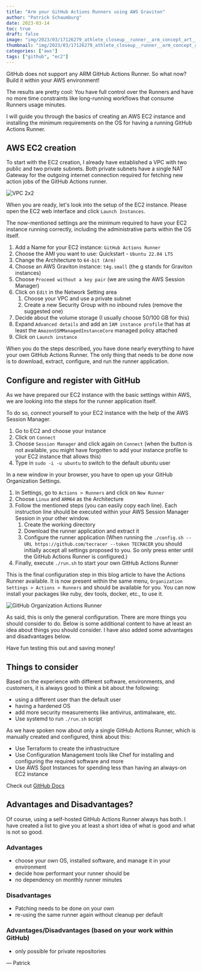 ```yaml
---
title: "Arm your GitHub Actions Runners using AWS Graviton"
author: "Patrick Schaumburg"
date: 2023-03-14
toc: true
draft: false
image: "img/2023/03/17126279_athlete_closeup__runner__arm_concept_art__matte_painting__HQ__4k.png"
thumbnail: "img/2023/03/17126279_athlete_closeup__runner__arm_concept_art__matte_painting__HQ__4k.png"
categories: ["aws"]
tags: ["github", "ec2"]
---
```


GitHub does not support any ARM GitHub Actions Runner. So what now?
Build it within your AWS environment!

The results are pretty cool: You have full control over the Runners and have no more time constraints like long-running workflows that consume Runners usage minutes.

I will guide you through the basics of creating an AWS EC2 instance and installing the minimum requirements on the OS for having a running GitHub Actions Runner.

## AWS EC2 creation

To start with the EC2 creation, I already have established a VPC with two public and two private subnets. Both private subnets have a single NAT Gateway for the outgoing internet connection required for fetching new action jobs of the GitHub Actions runner.

![VPC 2x2](/img/2023/03/arm-github-runner-vpc-simple.jpeg)

When you are ready, let's look into the setup of the EC2 instance. Please open the EC2 web interface and click `Launch Instances`.

The now-mentioned settings are the minimum required to have your EC2 instance running correctly, including the administrative parts within the OS itself.

1. Add a Name for your EC2 instance: `GitHub Actions Runner`
2. Choose the AMI you want to use: Quickstart -  `Ubuntu 22.04 LTS`
3. Change the Architecture to `64-bit (Arm)`
4. Choose an AWS Graviton instance: `t4g.small` (the g stands for Graviton instances)
5. Choose `Proceed without a key pair` (we are using the AWS Session Manager)
6. Click on `Edit` in the Network Setting area
    1. Choose your VPC and use a private subnet
    2. Create a new Security Group with no inbound rules (remove the suggested one)
7. Decide about the volume storage (I usually choose 50/100 GB for this)
8. Expand `Advanced details` and add an `IAM instance profile` that has at least the `AmazonSSMManagedInstanceCore` managed policy attached
9. Click on `Launch instance`

When you do the steps described, you have done nearly everything to have your own GitHub Actions Runner. The only thing that needs to be done now is to download, extract, configure, and run the runner application.

## Configure and register with GitHub

As we have prepared our EC2 instance with the basic settings within AWS, we are looking into the steps for the runner application itself.

To do so, connect yourself to your EC2 instance with the help of the AWS Session Manager.

1. Go to EC2 and choose your instance
2. Click on `Connect`
3. Choose `Session Manager` and click again on `Connect` (when the button is not available, you might have forgotten to add your instance profile to your EC2 instance that allows this)
4. Type in `sudo -i -u ubuntu` to switch to the default ubuntu user

In a new window in your browser, you have to open up your GitHub Organization Settings.

1. In Settings, go to `Actions > Runners` and click on `New Runner`
2. Choose `Linux` and `ARM64` as the Architecture
3. Follow the mentioned steps (you can easily copy each line). Each instruction line should be executed within your AWS Session Manager Session in your other window.
    1. Create the working directory
    2. Download the runner application and extract it
    3. Configure the runner application (When running the `./config.sh --URL https://github.com/tecracer --token TECRACER` you should initially accept all settings proposed to you. So only press enter until the GitHub Actions Runner is configured.)
4. Finally, execute `./run.sh` to start your own GitHub Actions Runner

This is the final configuration step in this blog article to have the Actions Runner available. It is now present within the same menu, `Organization Settings > Actions > Runners` and should be available for you.
You can now install your packages like ruby, dev tools, docker, etc., to use it.

![GitHub Organization Actions Runner](/img/2023/03/arm-github-runner-gh-org.jpg)

As said, this is only the general configuration. There are more things you should consider to do.
Below is some additional content to have at least an idea about things you should consider.
I have also added some advantages and disadvantages below.

Have fun testing this out and saving money!

## Things to consider

Based on the experience with different software, environments, and customers, it is always good to think a bit about the following:

- using a different user than the default user
- having a hardened OS
- add more security measurements like antivirus, antimalware, etc.
- Use systemd to run `./run.sh` script

As we have spoken now about only a single GitHub Actions Runner, which is manually created and configured, think about this:

- Use Terraform to create the infrastructure
- Use Configuration Management tools like Chef for installing and configuring the required software and more
- Use AWS Spot Instances for spending less than having an always-on EC2 instance

Check out [GitHub Docs](https://docs.github.com/en/actions/hosting-your-own-runners/about-self-hosted-runners)

## Advantages and Disadvantages?

Of course, using a self-hosted GitHub Actions Runner always has both. I have created a list to give you at least a short idea of what is good and what is not so good.

### Advantages

- choose your own OS, installed software, and manage it in your environment
- decide how performant your runner should be
- no dependency on monthly runner minutes

### Disadvantages

- Patching needs to be done on your own
- re-using the same runner again without cleanup per default

### Advantages/Disadvantages (based on your work within GitHub)

- only possible for private repositories

&mdash; Patrick
